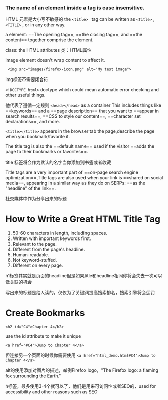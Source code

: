 ### The name of an element inside a tag is case insensitive. 
HTML 元素是大小写不敏感的
the ```<title> ``` tag can be written as ```<Title>``` , ```<TITLE>``` , or in any other way. 

a element: ==The opening tag==, ==the closing tag==, and ==the content== together comprise the element.

class: the HTML attributes
类：HTML属性

image element doesn't wrap content to affect it.

``` <img src="images/firefox-icon.png" alt="My test image">```

img标签不需要闭合符

``` <!DOCTYPE html> ```  doctype which could mean automatic error checking and other useful things.

他代表了遵循一定规则
``` <head></head> ``` as a container This includes things like ==keywords== and a ==page description== that you want to ==appear in search results==, ==CSS to style our content==, ==character set declarations==, and more.

```<title></title>``` appears in the browser tab the page,describe the page when you bookmark/favorite it.

The title tag is also the ==default name== used if the visitor ==adds the page to their bookmarks or favorites==.

title 标签将会作为默认的名字当你添加到书签或者收藏

Title tags are a very important part of ==on-page search engine optimization==,Title tags are also used when your link is ==shared on social media==, appearing in a similar way as they do on SERPs: ==as the "headline" of the link==.

社交媒体中作为分享出来的标题

# How to Write a Great HTML Title Tag

1. 50-60 characters in length, including spaces.
2. Written with important keywords first.
3. Relevant to the page. 
4. Different from the page's headline. 
5. Human-readable. 
6. Not keyword-stuffed.
7. Different on every page. 

h1标签其实就是页面的headline但是如果title和headline相同你将会失去一次可以做关联的机会

写出来的标题是给人读的，仅仅为了关键词提高搜索排名，搜索引擎将会惩罚

# Create Bookmarks

```<h2 id="C4">Chapter 4</h2>```

 use the id attribute to make it unique

 ```<a href="#C4">Jump to Chapter 4</a>```

 但连接另一个页面的时候你需要使用
 ```<a href="html_demo.html#C4">Jump to Chapter 4</a>```


alt的使用添加对图片的描述，举例Firefox logo，"The Firefox logo: a flaming fox surrounding the Earth."

h标签，最多使用3-4个就可以了，他们是用来可访问性或者SEO的，used for accessibility and other reasons such as SEO

